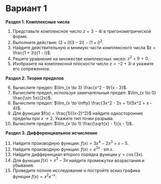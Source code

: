 # Вариант 1

**Раздел 1. Комплексные числа**

1.  Представьте комплексное число $z = 3 - 4i$ в тригонометрической форме.
2.  Выполните действия: $(2 + i)(3 - 2i) - (1 + i)^2$.
3.  Найдите действительную и мнимую части комплексного числа $z = \frac{1 + 2i}{1 - i}$.
4.  Решите уравнение на множестве комплексных чисел: $z^2 + 9 = 0$.
5.  Изобразите на комплексной плоскости число $z = -2 + 3i$ и укажите его сопряженное.

**Раздел 2. Теория пределов**

6.  Вычислите предел: $\lim_{x \to 3} \frac{x^2 - 9}{x - 3}$.
7.  Вычислите предел, используя замечательный предел: $\lim_{x \to 0} \frac{\sin 5x}{2x}$.
8.  Вычислите предел: $\lim_{x \to \infty} \frac{3x^2 - 2x + 1}{5x^2 + x - 4}$.
9.  Для функции $f(x) = \frac{1}{(x-2)^2}$ найдите односторонние пределы при $x \to 2$. Укажите тип точки разрыва.
10. Вычислите предел: $\lim_{x \to 1} \frac{\sqrt{x} - 1}{x - 1}$.

**Раздел 3. Дифференциальное исчисление**

11. Найдите производную функции: $f(x) = 3x^4 - 2x^3 + x - 5$.
12. Найдите производную функции: $f(x) = e^{2x} \cdot \sin x$.
13. Найдите дифференциал второго порядка функции $y = \cos(3x)$.
14. Для функции $f(x) = x^3 - 3x$ найдите промежутки возрастания и убывания.
15. Проведите полное исследование и постройте эскиз графика функции $f(x) = x^2 e^{-x}$.